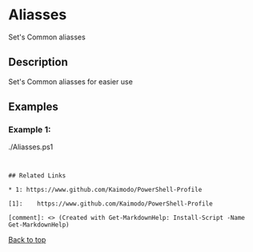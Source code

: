 <!-- markdownlint-disable MD033 -->

# Aliasses

Set's Common aliasses

## Description

Set's Common aliasses for easier use

## Examples

### Example 1:

./Aliasses.ps1

```


## Related Links

* 1: https://www.github.com/Kaimodo/PowerShell-Profile

[1]: 	https://www.github.com/Kaimodo/PowerShell-Profile

[comment]: <> (Created with Get-MarkdownHelp: Install-Script -Name Get-MarkdownHelp)

```

[Back to top](../enUS.md)
